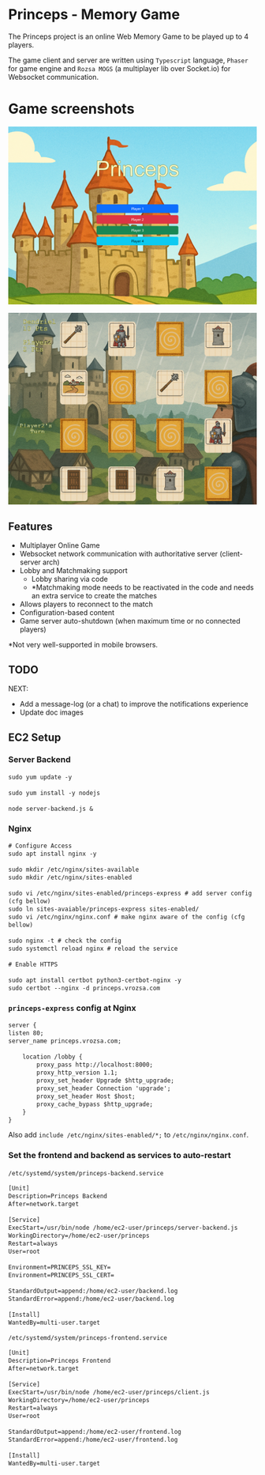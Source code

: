 # Princeps - Memory Game

The Princeps project is an online Web Memory Game to be played up to 4 players.

The game client and server are written using `Typescript` language, `Phaser` for game engine and `Rozsa MOGS` (a
multiplayer lib over Socket.io) for Websocket communication.

# Game screenshots

![loby](docs/loby.png "Lobby")

![gameplay](docs/gameplay.png "Gameplay")


## Features

- Multiplayer Online Game
- Websocket network communication with authoritative server (client-server arch)
- Lobby and Matchmaking support
  - Lobby sharing via code
  - *Matchmaking mode needs to be reactivated in the code and needs an extra service to create the matches
- Allows players to reconnect to the match
- Configuration-based content
- Game server auto-shutdown (when maximum time or no connected players)

*Not very well-supported in mobile browsers.

## TODO

NEXT:

- Add a message-log (or a chat) to improve the notifications experience
- Update doc images


## EC2 Setup

### Server Backend
```shell
sudo yum update -y

sudo yum install -y nodejs

node server-backend.js &
```

### Nginx
```shell
# Configure Access
sudo apt install nginx -y

sudo mkdir /etc/nginx/sites-available
sudo mkdir /etc/nginx/sites-enabled

sudo vi /etc/nginx/sites-enabled/princeps-express # add server config (cfg bellow)
sudo ln sites-avaiable/princeps-express sites-enabled/ 
sudo vi /etc/nginx/nginx.conf # make nginx aware of the config (cfg bellow)

sudo nginx -t # check the config
sudo systemctl reload nginx # reload the service

# Enable HTTPS

sudo apt install certbot python3-certbot-nginx -y
sudo certbot --nginx -d princeps.vrozsa.com
```

### `princeps-express` config at Nginx
```
server {
listen 80;
server_name princeps.vrozsa.com;

    location /lobby {
        proxy_pass http://localhost:8000;
        proxy_http_version 1.1;
        proxy_set_header Upgrade $http_upgrade;
        proxy_set_header Connection 'upgrade';
        proxy_set_header Host $host;
        proxy_cache_bypass $http_upgrade;
    }
}
```

Also add `include /etc/nginx/sites-enabled/*;` to `/etc/nginx/nginx.conf`.

### Set the frontend and backend as services to auto-restart

`/etc/systemd/system/princeps-backend.service`
```
[Unit]
Description=Princeps Backend
After=network.target

[Service]
ExecStart=/usr/bin/node /home/ec2-user/princeps/server-backend.js
WorkingDirectory=/home/ec2-user/princeps
Restart=always
User=root

Environment=PRINCEPS_SSL_KEY=
Environment=PRINCEPS_SSL_CERT=

StandardOutput=append:/home/ec2-user/backend.log
StandardError=append:/home/ec2-user/backend.log

[Install]
WantedBy=multi-user.target
```

`/etc/systemd/system/princeps-frontend.service`
```
[Unit]
Description=Princeps Frontend
After=network.target

[Service]
ExecStart=/usr/bin/node /home/ec2-user/princeps/client.js
WorkingDirectory=/home/ec2-user/princeps
Restart=always
User=root

StandardOutput=append:/home/ec2-user/frontend.log
StandardError=append:/home/ec2-user/frontend.log

[Install]
WantedBy=multi-user.target
```